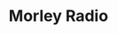 ---
title: Morley Radio
logo: "morleyradio.svg"
stream_url:
- [station, https://s2.radio.co/sb0e9a4581/listen, online]
description: "Morley Radio is the community radio station for Morley College London."
support:
url: "https://morleyradio.co.uk/"
location: London, UK
play_time: 24/7
recommended: []
---